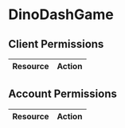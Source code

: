 # DinoDashGame


## Client Permissions
| Resource | Action |
| -------- | ------ |

## Account Permissions
| Resource | Action |
| -------- | ------ |

